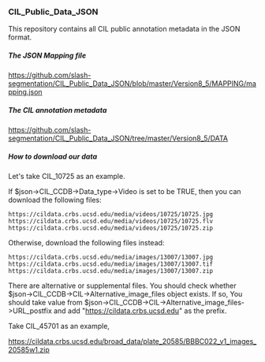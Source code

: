 ### CIL_Public_Data_JSON
This repository contains all CIL public annotation metadata in the JSON format.

##### The JSON Mapping file
https://github.com/slash-segmentation/CIL_Public_Data_JSON/blob/master/Version8_5/MAPPING/mapping.json

##### The CIL annotation metadata
https://github.com/slash-segmentation/CIL_Public_Data_JSON/tree/master/Version8_5/DATA

##### How to download our data
Let's take CIL_10725 as an example.

If $json->CIL_CCDB->Data_type->Video is set to be TRUE, then you can download the following files:
```
https://cildata.crbs.ucsd.edu/media/videos/10725/10725.jpg
https://cildata.crbs.ucsd.edu/media/videos/10725/10725.flv
https://cildata.crbs.ucsd.edu/media/videos/10725/10725.zip
```

Otherwise, download the following files instead:
```
https://cildata.crbs.ucsd.edu/media/images/13007/13007.jpg
https://cildata.crbs.ucsd.edu/media/images/13007/13007.tif
https://cildata.crbs.ucsd.edu/media/images/13007/13007.zip
```

There are alternative or supplemental files. You should check whether
 $json->CIL_CCDB->CIL->Alternative_image_files object exists. If so,
 You should take value from $json->CIL_CCDB->CIL->Alternative_image_files->URL_postfix
 and add "https://cildata.crbs.ucsd.edu" as the prefix.
 
Take CIL_45701 as an example,
 
 https://cildata.crbs.ucsd.edu/broad_data/plate_20585/BBBC022_v1_images_20585w1.zip





